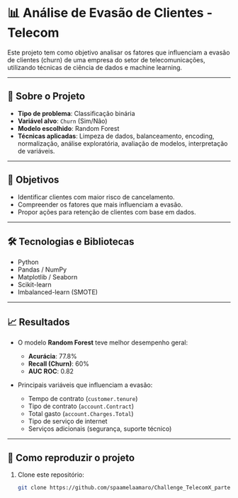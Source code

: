 # 📊 Análise de Evasão de Clientes - Telecom

Este projeto tem como objetivo analisar os fatores que influenciam a evasão de clientes (churn) de uma empresa do setor de telecomunicações, utilizando técnicas de ciência de dados e machine learning.

---

## 📁 Sobre o Projeto

- **Tipo de problema**: Classificação binária
- **Variável alvo**: `Churn` (Sim/Não)
- **Modelo escolhido**: Random Forest
- **Técnicas aplicadas**: Limpeza de dados, balanceamento, encoding, normalização, análise exploratória, avaliação de modelos, interpretação de variáveis.

---

## 🧠 Objetivos

- Identificar clientes com maior risco de cancelamento.
- Compreender os fatores que mais influenciam a evasão.
- Propor ações para retenção de clientes com base em dados.

---

## 🛠️ Tecnologias e Bibliotecas

- Python
- Pandas / NumPy
- Matplotlib / Seaborn
- Scikit-learn
- Imbalanced-learn (SMOTE)

---

## 📈 Resultados

- O modelo **Random Forest** teve melhor desempenho geral:
  - **Acurácia**: 77.8%
  - **Recall (Churn)**: 60%
  - **AUC ROC**: 0.82

- Principais variáveis que influenciam a evasão:
  - Tempo de contrato (`customer.tenure`)
  - Tipo de contrato (`account.Contract`)
  - Total gasto (`account.Charges.Total`)
  - Tipo de serviço de internet
  - Serviços adicionais (segurança, suporte técnico)

---

## 🧪 Como reproduzir o projeto

1. Clone este repositório:
   ```bash
   git clone https://github.com/spaamelaamaro/Challenge_TelecomX_parte2
